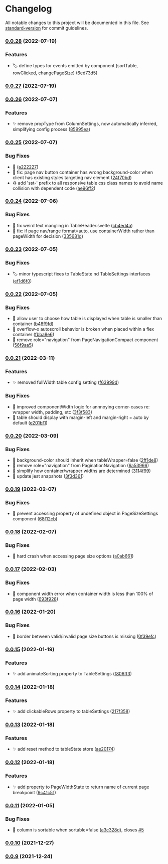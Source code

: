 # Changelog

All notable changes to this project will be documented in this file. See [standard-version](https://github.com/conventional-changelog/standard-version) for commit guidelines.

### [0.0.28](https://github.com/a-luna/svelte-simple-tables/compare/v0.0.27...v0.0.28) (2022-07-19)


### Features

* :label: define types for events emitted by component (sortTable, rowClicked, changePageSize) ([6ed73d5](https://github.com/a-luna/svelte-simple-tables/commit/6ed73d5f7475d6222551e253791bddcbbed888e8))

### [0.0.27](https://github.com/a-luna/svelte-simple-tables/compare/v0.0.26...v0.0.27) (2022-07-19)

### [0.0.26](https://github.com/a-luna/svelte-simple-tables/compare/v0.0.25...v0.0.26) (2022-07-07)

### Features

- :sparkles: remove propType from ColumnSettings, now automatically inferred, simplifying config process ([85995ea](https://github.com/a-luna/svelte-simple-tables/commit/85995ea41df52f82836373296a5f77b2040915a5))

### [0.0.25](https://github.com/a-luna/svelte-simple-tables/compare/v0.0.24...v0.0.25) (2022-07-07)

### Bug Fixes

- :bug: ([a222227](https://github.com/a-luna/svelte-simple-tables/commit/a222227de908542bca658d3e2fed6922ba6648f5))
- :bug: fix: page nav button container has wrong background-color when client has existing styles targeting nav element ([24f70bd](https://github.com/a-luna/svelte-simple-tables/commit/24f70bd7858987fff818b7290cc853edb8cb75ed))
- :recycle: add 'sst-' prefix to all responsive table css class names to avoid name collision with dependent code ([ae96ff2](https://github.com/a-luna/svelte-simple-tables/commit/ae96ff25432bb7b3fcddf80136172b205e0747af))

### [0.0.24](https://github.com/a-luna/svelte-simple-tables/compare/v0.0.23...v0.0.24) (2022-07-06)

### Bug Fixes

- :bug: fix weird text mangling in TableHeader.svelte ([cb4ed4a](https://github.com/a-luna/svelte-simple-tables/commit/cb4ed4a22c8f1546e8831f0921dc033acdb1435c))
- :bug: fix: if page nav/range format=auto, use containerWidth rather than pageWidth for decision ([335681d](https://github.com/a-luna/svelte-simple-tables/commit/335681d2fb4ab0066d47a038444aaaa8de1e0d6a))

### [0.0.23](https://github.com/a-luna/svelte-simple-tables/compare/v0.0.22...v0.0.23) (2022-07-05)

### Bug Fixes

- :label: minor typescript fixes to TableState nd TableSettings interfaces ([ef1d6f0](https://github.com/a-luna/svelte-simple-tables/commit/ef1d6f065a77c9753e066216c65f2fd931af22be))

### [0.0.22](https://github.com/a-luna/svelte-simple-tables/compare/v0.0.21...v0.0.22) (2022-07-05)

### Bug Fixes

- :bug: allow user to choose how table is displayed when table is smaller than container ([b48f9fd](https://github.com/a-luna/svelte-simple-tables/commit/b48f9fd3e8e6b5a43a7680a1e843702e8c649692))
- :bug: overflow-x autoscroll behavior is broken when placed within a flex container ([fbba8e6](https://github.com/a-luna/svelte-simple-tables/commit/fbba8e621d43d207e320b99412cef0c0b35fd47a))
- :bug: remove role="navigation" from PageNavigationCompact component ([56f9aa5](https://github.com/a-luna/svelte-simple-tables/commit/56f9aa5bc2d64bf9711c079f4dc17bbbf0434d7b))

### [0.0.21](https://github.com/a-luna/svelte-simple-tables/compare/v0.0.20...v0.0.21) (2022-03-11)

### Features

- :sparkles: removed fullWidth table config setting ([f63999d](https://github.com/a-luna/svelte-simple-tables/commit/f63999d6a08ffb6ef430c50c64c9346e0d2f899d))

### Bug Fixes

- :bug: improved componentWidth logic for annnoying corner-cases re: wrapper width, padding, etc ([3f3f583](https://github.com/a-luna/svelte-simple-tables/commit/3f3f5833efd565a91e0d9c20efe8440436bba83d))
- :bug: table should display with margin-left and margin-right = auto by default ([e201bf1](https://github.com/a-luna/svelte-simple-tables/commit/e201bf10d500f805c370b7d02749ce48d57710c0))

### [0.0.20](https://github.com/a-luna/svelte-simple-tables/compare/v0.0.19...v0.0.20) (2022-03-09)

### Bug Fixes

- :bug: background-color should inherit when tableWrapper=false ([2ff1de8](https://github.com/a-luna/svelte-simple-tables/commit/2ff1de86756c888546e9f882c37bbed61db2fd05))
- :bug: remove role="navigation" from PaginationNavigation ([6a53966](https://github.com/a-luna/svelte-simple-tables/commit/6a53966f1ede4f9b331a70bae75bc85b9fa2f5c7))
- :bug: simplify how container/wrapper widths are determined ([3114f99](https://github.com/a-luna/svelte-simple-tables/commit/3114f9995b08437517a1c47946b473cb3dc0f402))
- :test_tube: update jest snapshots ([3f3d361](https://github.com/a-luna/svelte-simple-tables/commit/3f3d36199c1b85c838e50b0ff20acdea582f3400))

### [0.0.19](https://github.com/a-luna/svelte-simple-tables/compare/v0.0.18...v0.0.19) (2022-02-07)

### Bug Fixes

- :bug: prevent accessing property of undefined object in PageSizeSettings component ([68f12cb](https://github.com/a-luna/svelte-simple-tables/commit/68f12cb909b67159040c2ce0b9ea56bfdbd4b32e))

### [0.0.18](https://github.com/a-luna/svelte-simple-tables/compare/v0.0.17...v0.0.18) (2022-02-07)

### Bug Fixes

- :bug: hard crash when accessing page size options ([a0ab661](https://github.com/a-luna/svelte-simple-tables/commit/a0ab661e122e026a557ac0cebf8212df31265d16))

### [0.0.17](https://github.com/a-luna/svelte-simple-tables/compare/v0.0.16...v0.0.17) (2022-02-03)

### Bug Fixes

- :bug: component width error when container width is less than 100% of page width ([693f928](https://github.com/a-luna/svelte-simple-tables/commit/693f9286e3d61d8888c7da0fed1665e2b12a2604))

### [0.0.16](https://github.com/a-luna/svelte-simple-tables/compare/v0.0.15...v0.0.16) (2022-01-20)

### Bug Fixes

- :lipstick: border between valid/invalid page size buttons is missing ([0f39efc](https://github.com/a-luna/svelte-simple-tables/commit/0f39efccdf089d9936a361a0f44f35087cd639ed))

### [0.0.15](https://github.com/a-luna/svelte-simple-tables/compare/v0.0.14...v0.0.15) (2022-01-19)

### Features

- :sparkles: add animateSorting property to TableSettings ([f806ff3](https://github.com/a-luna/svelte-simple-tables/commit/f806ff342cf553d4c6f50f14d287ae0eb05bf18e))

### [0.0.14](https://github.com/a-luna/svelte-simple-tables/compare/v0.0.13...v0.0.14) (2022-01-18)

### Features

- :sparkles: add clickableRows property to tableSettings ([217f358](https://github.com/a-luna/svelte-simple-tables/commit/217f35814b3dc27704a13cd5f9be5826f8b6c82d))

### [0.0.13](https://github.com/a-luna/svelte-simple-tables/compare/v0.0.12...v0.0.13) (2022-01-18)

### Features

- :sparkles: add reset method to tableState store ([ae20174](https://github.com/a-luna/svelte-simple-tables/commit/ae201740de44b254917557183b455ee36be9687f))

### [0.0.12](https://github.com/a-luna/svelte-simple-tables/compare/v0.0.11...v0.0.12) (2022-01-18)

### Features

- :sparkles: add property to PageWidthState to return name of current page breakpoint ([9c41c51](https://github.com/a-luna/svelte-simple-tables/commit/9c41c51619ccd9995aa6d791f648e7ca81e22e86))

### [0.0.11](https://github.com/a-luna/svelte-simple-tables/compare/v0.0.10...v0.0.11) (2022-01-05)

### Bug Fixes

- :bug: column is sortable when sortable=false ([a3c328d](https://github.com/a-luna/svelte-simple-tables/commit/a3c328de8f4ed9753f93bc5d0de23740719813ca)), closes [#5](https://github.com/a-luna/svelte-simple-tables/issues/5)

### [0.0.10](https://github.com/a-luna/svelte-simple-tables/compare/v0.0.9...v0.0.10) (2021-12-27)

### [0.0.9](https://github.com/a-luna/svelte-simple-tables/compare/v0.0.8...v0.0.9) (2021-12-24)
